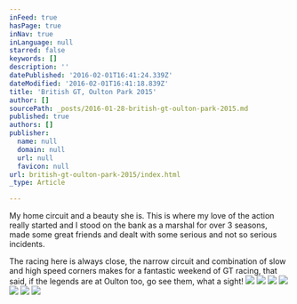 ```yaml
---
inFeed: true
hasPage: true
inNav: true
inLanguage: null
starred: false
keywords: []
description: ''
datePublished: '2016-02-01T16:41:24.339Z'
dateModified: '2016-02-01T16:41:18.839Z'
title: 'British GT, Oulton Park 2015'
author: []
sourcePath: _posts/2016-01-28-british-gt-oulton-park-2015.md
published: true
authors: []
publisher:
  name: null
  domain: null
  url: null
  favicon: null
url: british-gt-oulton-park-2015/index.html
_type: Article

---
```

My home circuit and a beauty she is.  This is where my love of the action really started and I stood on the bank as a marshal for over 3 seasons, made some great friends and dealt with some serious and not so serious incidents.

The racing here is always close, the narrow circuit and combination of slow and high speed corners makes for a fantastic weekend of GT racing, that said, if the legends are at Oulton too, go see them, what a sight!
![](https://the-grid-user-content.s3-us-west-2.amazonaws.com/985f5167-35ce-4c43-a72b-e0b4ba8e3d77.jpg)
![](https://the-grid-user-content.s3-us-west-2.amazonaws.com/4645c45c-9273-413e-8ac3-f3f9d2b53652.jpg)
![](https://the-grid-user-content.s3-us-west-2.amazonaws.com/dda05b08-8577-466b-a0df-4ed0bfc99739.jpg)
![](https://the-grid-user-content.s3-us-west-2.amazonaws.com/f555fb59-7b3f-47a3-8e13-bdc4ea309bde.jpg)
![](https://the-grid-user-content.s3-us-west-2.amazonaws.com/fe18ac09-0547-4b17-919f-d4f049add716.jpg)
![](https://the-grid-user-content.s3-us-west-2.amazonaws.com/5b9bfefc-eae9-43af-ae2b-ca58fbe2c09f.jpg)
![](https://the-grid-user-content.s3-us-west-2.amazonaws.com/4a8fab37-411d-4a5f-9668-91491577fd56.jpg)